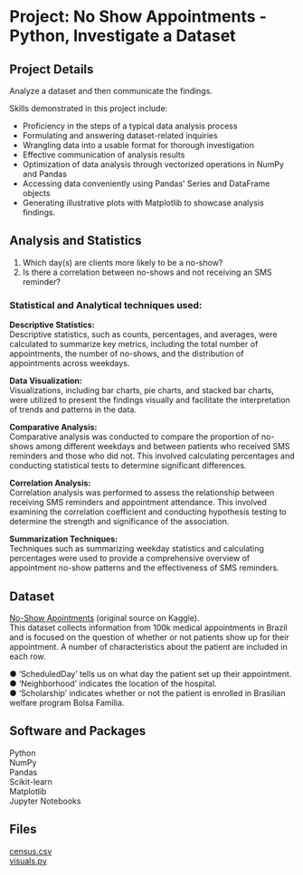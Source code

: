 # Project: No Show Appointments - Python, Investigate a Dataset

## Project Details

Analyze a dataset and then communicate the findings. 

Skills demonstrated in this project include:

* Proficiency in the steps of a typical data analysis process
* Formulating and answering dataset-related inquiries
* Wrangling data into a usable format for thorough investigation
* Effective communication of analysis results
* Optimization of data analysis through vectorized operations in NumPy and Pandas
* Accessing data conveniently using Pandas' Series and DataFrame objects
* Generating illustrative plots with Matplotlib to showcase analysis findings.

## Analysis and Statistics

1. Which day(s) are clients more likely to be a no-show?
2. Is there a correlation between no-shows and not receiving an SMS reminder?


### Statistical and Analytical techniques used:

**Descriptive Statistics:**   
Descriptive statistics, such as counts, percentages, and averages, were calculated to summarize key metrics, including the total number of appointments, the number of no-shows, and the distribution of appointments across weekdays.

**Data Visualization:**   
Visualizations, including bar charts, pie charts, and stacked bar charts, were utilized to present the findings visually and facilitate the interpretation of trends and patterns in the data.

**Comparative Analysis:**   
Comparative analysis was conducted to compare the proportion of no-shows among different weekdays and between patients who received SMS reminders and those who did not. This involved calculating percentages and conducting statistical tests to determine significant differences.

**Correlation Analysis:**   
Correlation analysis was performed to assess the relationship between receiving SMS reminders and appointment attendance. This involved examining the correlation coefficient and conducting hypothesis testing to determine the strength and significance of the association.

**Summarization Techniques:**   
Techniques such as summarizing weekday statistics and calculating percentages were used to provide a comprehensive overview of appointment no-show patterns and the effectiveness of SMS reminders.


## Dataset

[No-Show Apointments](https://www.google.com/url?q=https://d17h27t6h515a5.cloudfront.net/topher/2017/October/59dd2e9a_noshowappointments-kagglev2-may-2016/noshowappointments-kagglev2-may-2016.csv&sa=D&ust=1532469042118000) (original source on Kaggle).  
This dataset collects information from 100k medical appointments in Brazil and is focused on the question of whether or not patients show up for their appointment. A number of characteristics about the patient are
included in each row.  

● ‘ScheduledDay’ tells us on what day the patient set up their appointment.  
● ‘Neighborhood’ indicates the location of the hospital.  
● ‘Scholarship’ indicates whether or not the patient is enrolled in Brasilian welfare program Bolsa Família.  

## Software and Packages

Python  
NumPy   
Pandas  
Scikit-learn  
Matplotlib   
Jupyter Notebooks
 
## Files

[census.csv](https://github.com/CyndiMorris/AnalyticsProjects/blob/main/FindingDonors/census.csv)  
[visuals.py](https://github.com/CyndiMorris/AnalyticsProjects/blob/main/FindingDonors/visuals.py)
